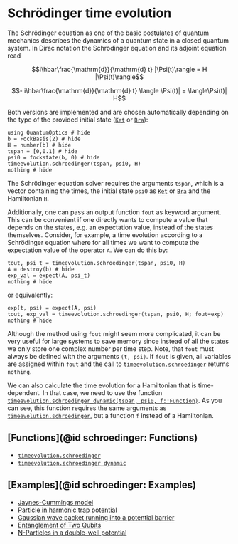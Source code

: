 # Schrödinger time evolution

The Schrödinger equation as one of the basic postulates of quantum mechanics describes the dynamics of a quantum state in a closed quantum system. In Dirac notation the Schrödinger equation and its adjoint equation read

```math
i\hbar\frac{\mathrm{d}}{\mathrm{d} t} |\Psi(t)\rangle = H |\Psi(t)\rangle
```
```math
- i\hbar\frac{\mathrm{d}}{\mathrm{d} t} \langle \Psi(t)| = \langle\Psi(t)| H
```

Both versions are implemented and are chosen automatically depending on the type of the provided initial state ([`Ket`](@ref) or [`Bra`](@ref)):

```@example schroedinger
using QuantumOptics # hide
b = FockBasis(2) # hide
H = number(b) # hide
tspan = [0,0.1] # hide
psi0 = fockstate(b, 0) # hide
timeevolution.schroedinger(tspan, psi0, H)
nothing # hide
```

The Schrödinger equation solver requires the arguments `tspan`, which is a vector containing the times, the initial state `psi0` as [`Ket`](@ref) or [`Bra`](@ref) and the Hamiltonian `H`.

Additionally, one can pass an output function `fout` as keyword argument. This can be convenient if one directly wants to compute a value that depends on the states, e.g. an expectation value, instead of the states themselves. Consider, for example, a time evolution according to a Schrödinger equation where for all times we want to compute the expectation value of the operator `A`. We can do this by:

```@example schroedinger
tout, psi_t = timeevolution.schroedinger(tspan, psi0, H)
A = destroy(b) # hide
exp_val = expect(A, psi_t)
nothing # hide
```

or equivalently:

```@example schroedinger
exp(t, psi) = expect(A, psi)
tout, exp_val = timeevolution.schroedinger(tspan, psi0, H; fout=exp)
nothing # hide
```

Although the method using `fout` might seem more complicated, it can be very useful for large systems to save memory since instead of all the states we only store one complex number per time step. Note, that `fout` must always be defined with the arguments `(t, psi)`. If `fout` is given, all variables are assigned within `fout` and the call to [`timeevolution.schroedinger`](@ref) returns `nothing`.

We can also calculate the time evolution for a Hamiltonian that is time-dependent. In that case, we need to use the function [`timeevolution.schroedinger_dynamic(tspan, psi0, f::Function)`](@ref). As you can see, this function requires the same arguments as [`timeevolution.schroedinger`](@ref), but a function `f` instead of a Hamiltonian. 


## [Functions](@id schroedinger: Functions)

* [`timeevolution.schroedinger`](@ref)
* [`timeevolution.schroedinger_dynamic`](@ref)


## [Examples](@id schroedinger: Examples)

* [Jaynes-Cummings model](@ref)
* [Particle in harmonic trap potential](@ref)
* [Gaussian wave packet running into a potential barrier](@ref)
* [Entanglement of Two Qubits](@ref)
* [N-Particles in a double-well potential](@ref)

